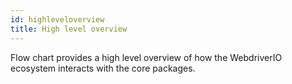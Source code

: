 ```yaml
---
id: highleveloverview
title: High level overview
---
```


Flow chart provides a high level overview of how the WebdriverIO ecosystem interacts with the core packages.
